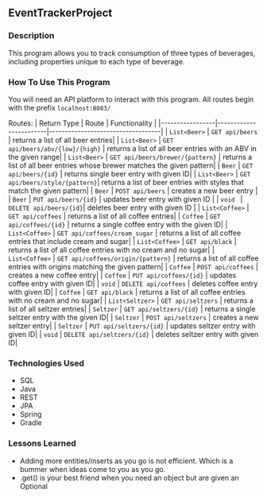 ## EventTrackerProject

### Description
This program allows you to track consumption of three types of beverages, including properties unique to each type of beverage.

### How To Use This Program
You will need an API platform to interact with this program. All routes begin with the prefix ```localhost:8083/```

Routes:
| Return Type     | Route                  | Functionality                     |
|-----------------|------------------------|-----------------------------------|
| `List<Beer>`      | `GET api/beers`        | returns a list of all beer entries|
| `List<Beer>`      | `GET api/beers/abv/{low}/{high}`        | returns a list of all beer entries with an ABV in the given range|
| `List<Beer>`      | `GET api/beers/brewer/{pattern}`        | returns a list of all beer entries whose brewer matches the given pattern|
| `Beer`          | `GET api/beers/{id}`   | returns single beer entry with given ID|
| `List<Beer>`          | `GET api/beers/style/{pattern}`| returns a list of beer entries with styles that match the given pattern|
| `Beer`          | `POST api/beers`       | creates a new beer entry          |
| `Beer`          | `PUT api/beers/{id}`   | updates beer entry with given ID  |
| `void `        | `DELETE api/beers/{id}`| deletes beer entry with given ID  |
| `List<Coffee>` | `GET api/coffees`      | returns a list of all coffee entries|
| `Coffee`        | `GET api/coffees/{id}` | returns a single coffee entry with the given ID|
| `List<Coffee>`        | `GET api/coffees/cream_sugar` | returns a list of all coffee entries that include cream and sugar|
| `List<Coffee>`        | `GET api/black` | returns a list of all coffee entries with no cream and no sugar|
| `List<Coffee>`        | `GET api/coffees/origin/{pattern}` | returns a list of all coffee entries with origins matching the given pattern|
| `Coffee`        | `POST api/coffees` | creates a new coffee entry|
| `Coffee`        | `PUT api/coffees/{id}` | updates coffee entry with given ID|
| `void`        | `DELETE api/coffees` | deletes coffee entry with given ID|
| `Coffee`        | `GET api/black` | returns a list of all coffee entries with no cream and no sugar|
| `List<Seltzer>`        | `GET api/seltzers` | returns a list of all seltzer entries|
| `Seltzer`        | `GET api/seltzers/{id}` | returns a single seltzer entry with the given ID|
| `Seltzer`        | `POST api/seltzers` | creates a new seltzer entry|
| `Seltzer`        | `PUT api/seltzers/{id}` | updates seltzer entry with given ID|
| `void`        | `DELETE api/seltzers/{id}` | deletes seltzer entry with given ID|


### Technologies Used
* SQL
* Java
* REST
* JPA
* Spring
* Gradle

### Lessons Learned
* Adding more entities/inserts as you go is not efficient. Which is a bummer when ideas come to you as you go.
* .get() is your best friend when you need an object but are given an Optional

